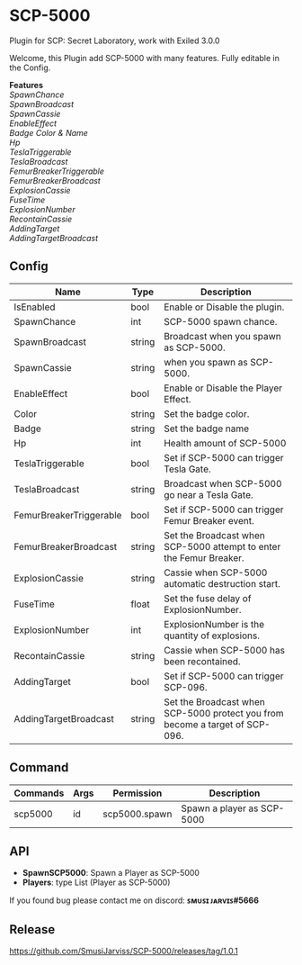 
# SCP-5000

Plugin for SCP: Secret Laboratory, work with Exiled 3.0.0

Welcome, this Plugin add SCP-5000 with many features. Fully editable in the Config.

**Features** \
_SpawnChance_ \
_SpawnBroadcast_ \
_SpawnCassie_ \
_EnableEffect_ \
_Badge Color & Name_ \
_Hp_ \
_TeslaTriggerable_\
_TeslaBroadcast_\
_FemurBreakerTriggerable_\
_FemurBreakerBroadcast_\
_ExplosionCassie_\
_FuseTime_\
_ExplosionNumber_\
_RecontainCassie_\
_AddingTarget_\
_AddingTargetBroadcast_ 

## Config

| Name  | Type | Description | 
| ------------- | ------------- | ------------- |
| IsEnabled  | bool  | Enable or Disable the plugin. |
| SpawnChance | int | SCP-5000 spawn chance. |
| SpawnBroadcast | string | Broadcast when you spawn as SCP-5000. |
| SpawnCassie  | string  | when you spawn as SCP-5000. |
| EnableEffect  | bool  | Enable or Disable the Player Effect. |
| Color  | string  | Set the badge color.  |
| Badge  | string  | Set the badge name  |
| Hp  | int | Health amount of SCP-5000  |
| TeslaTriggerable  | bool | Set if SCP-5000 can trigger Tesla Gate. |
| TeslaBroadcast | string | Broadcast when SCP-5000 go near a Tesla Gate.|
| FemurBreakerTriggerable | bool | Set if SCP-5000 can trigger Femur Breaker event. |
| FemurBreakerBroadcast  | string  | Set the Broadcast when SCP-5000 attempt to enter the Femur Breaker.  |
| ExplosionCassie  | string  | Cassie when SCP-5000 automatic destruction start.  |
| FuseTime  | float | Set the fuse delay of ExplosionNumber.  |
| ExplosionNumber  | int | ExplosionNumber is the quantity of explosions. |
| RecontainCassie | string | Cassie when SCP-5000 has been recontained.|
| AddingTarget | bool | Set if SCP-5000 can trigger SCP-096. |
| AddingTargetBroadcast  | string | Set the Broadcast when SCP-5000 protect you from become a target of SCP-096. |
  
## Command

| Commands  | Args | Permission | Description | 
| ------------- | ------------- | ------------- | ------------- |
| scp5000  | id  | scp5000.spawn | Spawn a player as SCP-5000 |

  
## API
- **SpawnSCP5000**: Spawn a Player as SCP-5000
- **Players**: type List<Player> (Player as SCP-5000)

If you found bug please contact me on discord: **ꜱᴍᴜꜱɪ ᴊᴀʀᴠɪꜱ#5666**

  
## Release
  https://github.com/SmusiJarviss/SCP-5000/releases/tag/1.0.1
